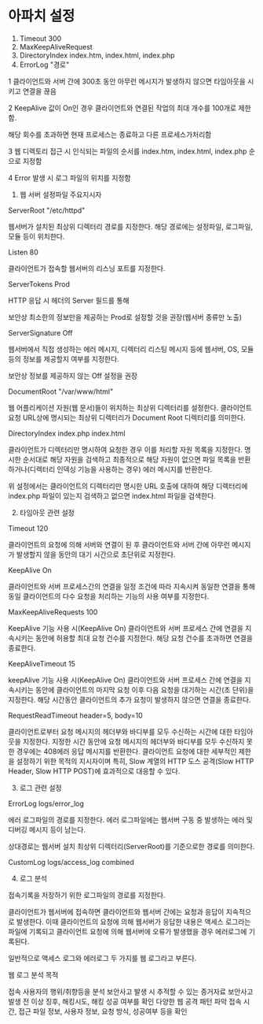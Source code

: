 # 아파치 설정

1. Timeout 300
2. MaxKeepAliveRequest
3. DirectoryIndex index.htm, index.html, index.php
4. ErrorLog "경로"


1 클라이언트와 서버 간에 300초 동안 아무런 메시지가 발생하지 않으면 타임아웃을 시키고 연결을 끊음

2 KeepAlive 값이 On인 경우 클라이언트와 연결된 작업의 최대 개수를 100개로 제한함. 

해당 회수를 초과하면 현재 프로세스는 종료하고 다른 프로세스가처리함

3 웹 디렉토리 접근 시 인식되는 파일의 순서를 index.htm, index.html, index.php 순으로 지정함

4 Error 발생 시 로그 파일의 위치를 지정함


1. 웹 서버 설정파일 주요지시자

ServerRoot "/etc/httpd"

웹서버가 설치된 최상위 디렉터리 경로를 지정한다. 해당 경로에는 설정파일, 로그파일, 모듈 등이 위치한다.

Listen 80

클라이언트가 접속할 웹서버의 리스닝 포트를 지정한다.

ServerTokens Prod

HTTP 응답 시 헤더의 Server 필드를 통해

보안상 최소한의 정보만을 제공하는 Prod로 설정할 것을 권장(웹서버 종류만 노출)

ServerSignature Off

웹서버에서 직접 생성하는 에러 메시지, 디렉터리 리스팅 메시지 등에 웹서버, OS, 모듈 등의 정보를 제공할지 여부를 지정한다.

보안상 정보를 제공하지 않는 Off 설정을 권장

DocumentRoot "/var/www/html"

웹 어플리케이션 자원(웹 문서)들이 위치하는 최상위 디렉터리를 설정한다.
클라이언트 요청 URL상에 명시되는 최상위 디렉터리가 Document Root 디렉터리를 의미한다.

DirectoryIndex index.php index.html

클라이언트가 디렉터리만 명시하여 요청한 경우 이를 처리할 자원 목록을 지정한다.
명시한 순서대로 해당 자원을 검색하고 최종적으로 해당 자원이 없으면 파일 목록을 반환하거나(디렉터리 인덱싱 기능을 사용하는 경우) 에러 메시지를 반환한다.

위 설정에서는 클라이언트의 디렉터리만 명시한 URL 호출에 대하여 해당 디렉터리에 index.php 파일이 있는지 검색하고 없으면 index.html 파일을 검색한다.

2. 타임아웃 관련 설정

Timeout 120

클라이언트의 요청에 의해 서버와 연결이 된 후 클라이언트와 서버 간에 아무런 메시지가 발생할지 않을 동안의 대기 시간으로 초단위로 지정한다.

KeepAlive On

클라이언트와 서버 프로세스간의 연결을 일정 조건에 따라 지속시켜 동일한 연결을 통해 동일 클라이언트의 다수 요청을 처리하는 기능의 사용 여부를 지정한다.

MaxKeepAliveRequests 100

KeepAlive 기능 사용 시(KeepAlive On) 클라이언트와 서버 프로세스 간에 연결을 지속시키는 동안에 허용할 최대 요청 건수를 지정한다.
해당 요청 건수를 초과하면 연결을 종료한다.

KeepAliveTimeout 15

keepAlive 기능 사용 시(KeepAlive On) 클라이언트와 서버 프로세스 간에 연결을 지속시키는 동안에 클라이언트의 마지막 요청 이후 다음 요청을 대기하는 시간(초 단위)을 지정한다. 해당 시간동안 클라이언트의 추가 요청이 발생하지 않으면 연결을 종료한다.

RequestReadTimeout header=5, body=10

클라이언트로부터 요청 메시지의 헤더부와 바디부를 모두 수신하는 시간에 대한 타임아웃을 지정한다.
지정한 시간 동안에 요청 메시지의 헤더부와 바디부를 모두 수신하지 못한 경우에는 408에러 응답 메시지를 반환한다.
클라이언트 요청에 대한 세부적인 제한을 설정하기 위한 목적의 지시자이며 특히, Slow 계열의 HTTP 도스 공격(Slow HTTP Header, Slow HTTP POST)에 효과적으로 대응할 수 있다.

3. 로그 관련 설정

ErrorLog logs/error_log

에러 로그파일의 경로를 지정한다. 에러 로그파일에는 웹서버 구동 중 발생하는 에러 및 디버깅 메시지 등이 남는다.

상대경로는 웹서버 설치 최상위 디렉터리(ServerRoot)를 기준으로한 경로를 의미한다.

CustomLog logs/access_log combined

4. 로그 분석

접속기록을 저장하기 위한 로그파일의 경로를 지정한다.

클라이언트가 웹서버에 접속하면 클라이언트와 웹서버 간에는 요청과 응답이 지속적으로 발생한다.
이때 클라이언트의 요청에 의해 웹서버가 응답한 내용은 액세스 로그라는 파일에 기록되고 클라이언트 요청에 의해 웹서버에 오류가 발생했을 경우 에러로그에 기록된다.

일반적으로 액세스 로그와 에러로그 두 가지를 웹 로그라고 부른다.

웹 로그 분석 목적

접속 사용자의 행위/취향등을 분석
보안사고 발생 시 추적할 수 있는 증거자료
보안사고 발생 전 이상 징후, 해킹시도, 해킹 성공 여부를 확인
다양한 웹 공격 패턴 파악
접속 시간, 접근 파일 정보, 사용자 정보, 요청 방식, 성공여부 등을 확인

